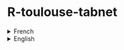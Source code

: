 
# R-toulouse-tabnet

<details><summary>French</summary>
<p>
Ce dépot héberge le matériel présenté 

## La présentation


Rencontres R 2023 Avignon
[Presentation pdf](Tabnet_RR2023_fr_pdf.pdf)


Groupe d'utilisateurs de R-toulouse du 20 octobre 21 : [Presentation pdf](Torch_Tabnet_R_fr.pdf)

## Les liens mentionnés

 - le site principal de l'écosystème torch  
 [torch.mlverse.org](https://torch.mlverse.org/)  
 
 - le site du package Tabnet  
 [mlverse.github.io/tabnet](https://mlverse.github.io/tabnet/)  
 
 - le tutoriel learnr de découverte de torch  
 [mlverse.shinyapps.io/torch-tour](mlverse.shinyapps.io/torch-tour)  
 
 - la cheatsheet de torch  
 [torch cheatsheet](https://github.com/rstudio/cheatsheets/blob/018327edcfbdf82fad39a4536f0710b2229fcf39/translations/french/torch_fr.pdf)  
</p>
</details>
 
<details><summary>English</summary>
<p>
This repo host material used to present at R-belgium on 3rd february 2021

## The slides

[Presentation pdf](Torch_Tabnet_R_en.pdf)

## the links

 - main torch ecosistem site  
 [torch.mlverse.org](https://torch.mlverse.org/)  
 
 - Tabnet package
 [mlverse.github.io/tabnet](https://mlverse.github.io/tabnet/)  
 
 - {learnr} torch tutoral
 [mlverse.shinyapps.io/torch-tour](mlverse.shinyapps.io/torch-tour)  
 
 - torch cheatsheet  
 [torch cheatsheet](https://github.com/rstudio/cheatsheets/blob/main/torch.pdf)  

</p>
</details>
